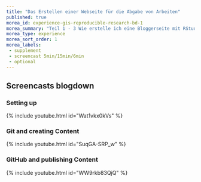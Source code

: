 ```yaml
---
title: "Das Erstellen einer Webseite für die Abgabe von Arbeiten"
published: true
morea_id: experience-gis-reproducible-research-bd-1
morea_summary: "Teil 1 - 3 Wie erstelle ich eine Bloggerseite mit RStudio auf GitHub?"
morea_type: experience
morea_sort_order: 1
morea_labels:
 - supplement
 - screencast 5min/15min/6min
 - optional
---
```

## Screencasts blogdown 
### Setting up
{% include youtube.html id="Wat1vkx0kVs" %}
### Git and creating Content
{% include youtube.html id="SuqGA-SRP_w" %}
### GitHub and publishing Content
{% include youtube.html id="WW9rkb83QjQ" %}
